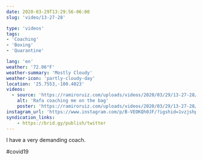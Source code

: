 ```yaml
---
date: 2020-03-29T13:29:56-06:00
slug: 'video/13-27-28'

type: 'videos' 
tags:
- 'Coaching'
- 'Boxing'
- 'Quarantine'

lang: 'en'
weather: '72.06°F'
weather-summary: 'Mostly Cloudy'
weather-icon: 'partly-cloudy-day'
location: '25.7553,-100.4023'
videos:
  - source: 'https://ramiroruiz.com/uploads/videos/2020/03/29/13-27-28/rafa-coaching-me-on-the-bag.mp4'
    alt: 'Rafa coaching me on the bag'
    poster: 'https://ramiroruiz.com/uploads/videos/2020/03/29/13-27-28/poster.jpg'
instagram_url: 'https://www.instagram.com/p/B-VEOKQh0JF/?igshid=1vzjshp1uuvjm'
syndication_links:
    - https://brid.gy/publish/twitter
---
```

I have a very demanding coach.

  #covid19  